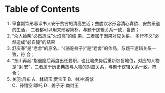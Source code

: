 # Table of Contents



1. 箪食瓢饮形容读书人安于贫穷的清高生活；曲肱饮水形容清心寡欲、安贫乐道的生活，
   二者都可以用来形容简朴，与题干逻辑关系一致，当选；
2. “众人拾柴”必然造成“火焰高”的结
   果，二者属于因果对应关系。 多行不义”必然造成“必自毙”的结果
3. 舒庆春”是“老舍”的原名，“《骆驼祥子》”是“老舍”的作品，与题干逻辑关系一致，符
   合；
4. “东山再起”指退隐后再度出任要职，也比喻失势后重新恢复地位，对应的人物是“谢
   安”，二者属于历史典故与人物的对应关系，与题干逻辑关系一致，符合；
5. 关羽∶吕布 
   A．林黛玉∶贾宝玉
   B．林冲∶高俅  
   C．孙悟空∶哪吒
   D．姜子牙∶商纣王
